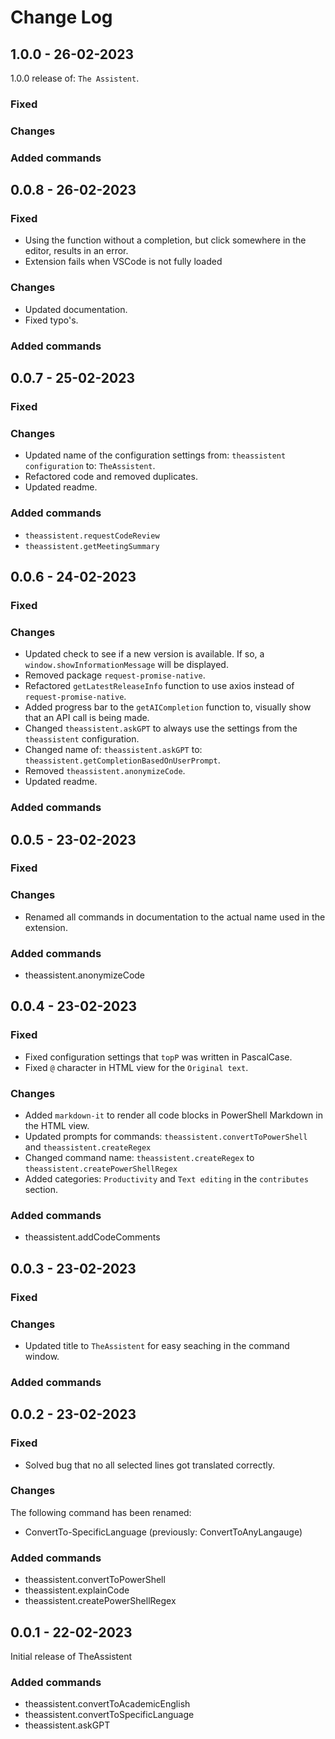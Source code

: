 # Change Log

## 1.0.0 - 26-02-2023

1.0.0 release of: `The Assistent`.

### Fixed

### Changes

### Added commands

## 0.0.8 - 26-02-2023

### Fixed

- Using the function without a completion, but click somewhere in the editor, results in an error.
- Extension fails when VSCode is not fully loaded

### Changes

- Updated documentation.
- Fixed typo's.

### Added commands

## 0.0.7 - 25-02-2023

### Fixed

### Changes

- Updated name of the configuration settings from: `theassistent configuration` to: `TheAssistent`.
- Refactored code and removed duplicates.
- Updated readme.

### Added commands

- `theassistent.requestCodeReview`
- `theassistent.getMeetingSummary`

## 0.0.6 - 24-02-2023

### Fixed

### Changes

- Updated check to see if a new version is available. If so, a `window.showInformationMessage` will be displayed.
- Removed package `request-promise-native`. 
- Refactored `getLatestReleaseInfo` function to use axios instead of `request-promise-native`.
- Added progress bar to the `getAICompletion` function to, visually show that an API call is being made.
- Changed `theassistent.askGPT` to always use the settings from the `theassistent` configuration.
- Changed name of: `theassistent.askGPT` to: `theassistent.getCompletionBasedOnUserPrompt`.
- Removed `theassistent.anonymizeCode`.
- Updated readme.

### Added commands

## 0.0.5 - 23-02-2023

### Fixed

### Changes

- Renamed all commands in documentation to the actual name used in the extension.

### Added commands

- theassistent.anonymizeCode

## 0.0.4 - 23-02-2023

### Fixed

- Fixed configuration settings that `topP` was written in PascalCase.
- Fixed `@` character in HTML view for the `Original text`.

### Changes

- Added `markdown-it` to render all code blocks in PowerShell Markdown in the HTML view.
- Updated prompts for commands: `theassistent.convertToPowerShell` and `theassistent.createRegex`
- Changed command name: `theassistent.createRegex` to `theassistent.createPowerShellRegex`
- Added categories: `Productivity` and `Text editing` in the `contributes` section.

### Added commands

- theassistent.addCodeComments

## 0.0.3 - 23-02-2023

### Fixed

### Changes

- Updated title to `TheAssistent` for easy seaching in the command window.

### Added commands

## 0.0.2 - 23-02-2023

### Fixed

- Solved bug that no all selected lines got translated correctly.

### Changes

The following command has been renamed:

- ConvertTo-SpecificLanguage (previously: ConvertToAnyLangauge)

### Added commands

- theassistent.convertToPowerShell
- theassistent.explainCode 
- theassistent.createPowerShellRegex 

## 0.0.1 - 22-02-2023

Initial release of TheAssistent

### Added commands

- theassistent.convertToAcademicEnglish
- theassistent.convertToSpecificLanguage
- theassistent.askGPT